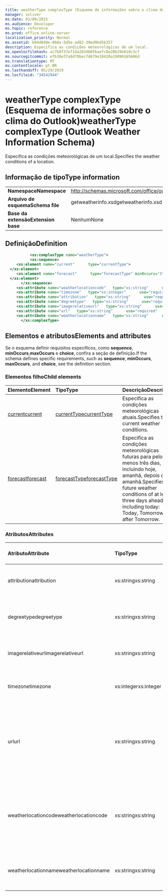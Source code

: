 ```yaml
---
title: weatherType complexType (Esquema de informações sobre o clima do Outlook)
manager: soliver
ms.date: 03/09/2015
ms.audience: Developer
ms.topic: reference
ms.prod: office-online-server
localization_priority: Normal
ms.assetid: b94d848e-868a-5d5e-ad82-39ed9bd5b357
description: Especifica as condições meteorológicas de um local.
ms.openlocfilehash: ac7b8f37e71da203db0f6aefc8e20b29e810c3cf
ms.sourcegitcommit: e7b38e37a9d79becfd679e10420a19890165606d
ms.translationtype: MT
ms.contentlocale: pt-BR
ms.lasthandoff: 05/29/2019
ms.locfileid: "34542944"
---
```

# <a name="weathertype-complextype-outlook-weather-information-schema"></a><span data-ttu-id="807da-103">weatherType complexType (Esquema de informações sobre o clima do Outlook)</span><span class="sxs-lookup"><span data-stu-id="807da-103">weatherType complexType (Outlook Weather Information Schema)</span></span>

<span data-ttu-id="807da-104">Especifica as condições meteorológicas de um local.</span><span class="sxs-lookup"><span data-stu-id="807da-104">Specifies the weather conditions of a location.</span></span>
  
## <a name="type-information"></a><span data-ttu-id="807da-105">Informação de tipo</span><span class="sxs-lookup"><span data-stu-id="807da-105">Type information</span></span>

|||
|:-----|:-----|
|<span data-ttu-id="807da-106">**Namespace**</span><span class="sxs-lookup"><span data-stu-id="807da-106">**Namespace**</span></span> <br/> |http://schemas.microsoft.com/office/outlook/15/getweatherinfo.xsd  <br/> |
|<span data-ttu-id="807da-107">**Arquivo de esquema**</span><span class="sxs-lookup"><span data-stu-id="807da-107">**Schema file**</span></span> <br/> |<span data-ttu-id="807da-108">getweatherinfo.xsd</span><span class="sxs-lookup"><span data-stu-id="807da-108">getweatherinfo.xsd</span></span>  <br/> |
|<span data-ttu-id="807da-109">**Base da extensão**</span><span class="sxs-lookup"><span data-stu-id="807da-109">**Extension base**</span></span> <br/> |<span data-ttu-id="807da-110">Nenhum</span><span class="sxs-lookup"><span data-stu-id="807da-110">None</span></span>  <br/> |
   
## <a name="definition"></a><span data-ttu-id="807da-111">Definição</span><span class="sxs-lookup"><span data-stu-id="807da-111">Definition</span></span>

```XML
           <xs:complexType name="weatherType">
           <xs:sequence>
     <xs:element name="current"      type="currentType">
  </xs:element>  
     <xs:element name="forecast"      type="forecastType" minOccurs="3"     maxOccurs="unbounded"    >
  </xs:element>  
       </xs:sequence>
     <xs:attribute name="weatherlocationcode"   type="xs:string"      use="required"     />
     <xs:attribute name="timezone"   type="xs:integer"      use="required"     />
     <xs:attribute name="attribution"   type="xs:string"      use="required"     />
     <xs:attribute name="degreetype"   type="xs:string"      use="required"     />
     <xs:attribute name="imagerelativeurl"   type="xs:string"      use="required"     />
     <xs:attribute name="url"   type="xs:string"      use="required"     />
     <xs:attribute name="weatherlocationname"   type="xs:string"      use="required"     />
       </xs:complexType>

```

## <a name="elements-and-attributes"></a><span data-ttu-id="807da-112">Elementos e atributos</span><span class="sxs-lookup"><span data-stu-id="807da-112">Elements and attributes</span></span>

<span data-ttu-id="807da-113">Se o esquema definir requisitos específicos, como **sequence**, **minOccurs**,**maxOccurs** e **choice**, confira a seção de definição.</span><span class="sxs-lookup"><span data-stu-id="807da-113">If the schema defines specific requirements, such as **sequence**, **minOccurs**, **maxOccurs**, and **choice**, see the definition section.</span></span> 
  
### <a name="child-elements"></a><span data-ttu-id="807da-114">Elementos filho</span><span class="sxs-lookup"><span data-stu-id="807da-114">Child elements</span></span>

|<span data-ttu-id="807da-115">**Elemento**</span><span class="sxs-lookup"><span data-stu-id="807da-115">**Element**</span></span>|<span data-ttu-id="807da-116">**Tipo**</span><span class="sxs-lookup"><span data-stu-id="807da-116">**Type**</span></span>|<span data-ttu-id="807da-117">**Descrição**</span><span class="sxs-lookup"><span data-stu-id="807da-117">**Description**</span></span>|
|:-----|:-----|:-----|
|[<span data-ttu-id="807da-118">current</span><span class="sxs-lookup"><span data-stu-id="807da-118">current</span></span>](current-element-weathertype-complextypeoutlook-weather-information-schema.md) <br/> |[<span data-ttu-id="807da-119">currentType</span><span class="sxs-lookup"><span data-stu-id="807da-119">currentType</span></span>](currenttype-complextype-outlook-weather-information-schema.md) <br/> |<span data-ttu-id="807da-120">Especifica as condições meteorológicas atuais.</span><span class="sxs-lookup"><span data-stu-id="807da-120">Specifies the current weather conditions.</span></span>  <br/> |
|[<span data-ttu-id="807da-121">forecast</span><span class="sxs-lookup"><span data-stu-id="807da-121">forecast</span></span>](forecast-element-weathertype-complextypeoutlook-weather-information-schema.md) <br/> |[<span data-ttu-id="807da-122">forecastType</span><span class="sxs-lookup"><span data-stu-id="807da-122">forecastType</span></span>](forecasttype-complextype-outlook-weather-information-schema.md) <br/> |<span data-ttu-id="807da-123">Especifica as condições meteorológicas futuras para pelo menos três dias, incluindo hoje, amanhã, depois de amanhã.</span><span class="sxs-lookup"><span data-stu-id="807da-123">Specifies the future weather conditions of at least three days ahead including today: Today, Tomorrow, Day after Tomorrow.</span></span>  <br/> |
   
### <a name="attributes"></a><span data-ttu-id="807da-124">Atributos</span><span class="sxs-lookup"><span data-stu-id="807da-124">Attributes</span></span>

|<span data-ttu-id="807da-125">**Atributo**</span><span class="sxs-lookup"><span data-stu-id="807da-125">**Attribute**</span></span>|<span data-ttu-id="807da-126">**Tipo**</span><span class="sxs-lookup"><span data-stu-id="807da-126">**Type**</span></span>|<span data-ttu-id="807da-127">**Obrigatório**</span><span class="sxs-lookup"><span data-stu-id="807da-127">**Required**</span></span>|<span data-ttu-id="807da-128">**Descrição**</span><span class="sxs-lookup"><span data-stu-id="807da-128">**Description**</span></span>|<span data-ttu-id="807da-129">**Valores possíveis**</span><span class="sxs-lookup"><span data-stu-id="807da-129">**Possible values**</span></span>|
|:-----|:-----|:-----|:-----|:-----|
|<span data-ttu-id="807da-130">attribution</span><span class="sxs-lookup"><span data-stu-id="807da-130">attribution</span></span>  <br/> |<span data-ttu-id="807da-131">xs:string</span><span class="sxs-lookup"><span data-stu-id="807da-131">xs:string</span></span>  <br/> |<span data-ttu-id="807da-132">obrigatório</span><span class="sxs-lookup"><span data-stu-id="807da-132">required</span></span>  <br/> |<span data-ttu-id="807da-133">Especifica a origem das informações meteorológicas.</span><span class="sxs-lookup"><span data-stu-id="807da-133">Specifies the source of the weather information.</span></span>  <br/> |<span data-ttu-id="807da-134">Um valor do tipo xs:string</span><span class="sxs-lookup"><span data-stu-id="807da-134">A value of the type xs:string</span></span>  <br/> |
|<span data-ttu-id="807da-135">degreetype</span><span class="sxs-lookup"><span data-stu-id="807da-135">degreetype</span></span>  <br/> |<span data-ttu-id="807da-136">xs:string</span><span class="sxs-lookup"><span data-stu-id="807da-136">xs:string</span></span>  <br/> |<span data-ttu-id="807da-137">obrigatório</span><span class="sxs-lookup"><span data-stu-id="807da-137">required</span></span>  <br/> |<span data-ttu-id="807da-138">Especifica a unidade de temperatura local, como Celsius.</span><span class="sxs-lookup"><span data-stu-id="807da-138">Specifies the unit for the temperature of the location for example, Celsius.</span></span>  <br/> |<span data-ttu-id="807da-139">C, F</span><span class="sxs-lookup"><span data-stu-id="807da-139">C, F</span></span>  <br/> |
|<span data-ttu-id="807da-140">imagerelativeurl</span><span class="sxs-lookup"><span data-stu-id="807da-140">imagerelativeurl</span></span>  <br/> |<span data-ttu-id="807da-141">xs:string</span><span class="sxs-lookup"><span data-stu-id="807da-141">xs:string</span></span>  <br/> |<span data-ttu-id="807da-142">obrigatório</span><span class="sxs-lookup"><span data-stu-id="807da-142">required</span></span>  <br/> |<span data-ttu-id="807da-143">Especifica a URL da imagem para o local.</span><span class="sxs-lookup"><span data-stu-id="807da-143">Specifies the URL of the image for the location.</span></span>  <br/> |<span data-ttu-id="807da-144">Um valor do tipo xs:string</span><span class="sxs-lookup"><span data-stu-id="807da-144">A value of the type xs:string</span></span>  <br/> |
|<span data-ttu-id="807da-145">timezone</span><span class="sxs-lookup"><span data-stu-id="807da-145">timezone</span></span>  <br/> |<span data-ttu-id="807da-146">xs:integer</span><span class="sxs-lookup"><span data-stu-id="807da-146">xs:integer</span></span>  <br/> |<span data-ttu-id="807da-147">obrigatório</span><span class="sxs-lookup"><span data-stu-id="807da-147">required</span></span>  <br/> |<span data-ttu-id="807da-148">Especifica o deslocamento GMT.</span><span class="sxs-lookup"><span data-stu-id="807da-148">Specifies the GMT offset.</span></span>  <br/> |<span data-ttu-id="807da-149">Um valor entre -11 e 12, inclusive</span><span class="sxs-lookup"><span data-stu-id="807da-149">A value between -11 and 12 inclusive</span></span>  <br/> |
|<span data-ttu-id="807da-150">url</span><span class="sxs-lookup"><span data-stu-id="807da-150">url</span></span>  <br/> |<span data-ttu-id="807da-151">xs:string</span><span class="sxs-lookup"><span data-stu-id="807da-151">xs:string</span></span>  <br/> |<span data-ttu-id="807da-152">obrigatório</span><span class="sxs-lookup"><span data-stu-id="807da-152">required</span></span>  <br/> |<span data-ttu-id="807da-153">Especifica a URL para a página da Web do serviço meteorológico que contém informações sobre o clima para o local especificado.</span><span class="sxs-lookup"><span data-stu-id="807da-153">Specifies the URL for the web page of the weather service that contains weather information for the specified location.</span></span>  <br/> |<span data-ttu-id="807da-154">Um valor do tipo xs:string</span><span class="sxs-lookup"><span data-stu-id="807da-154">A value of the type xs:string</span></span>  <br/> |
|<span data-ttu-id="807da-155">weatherlocationcode</span><span class="sxs-lookup"><span data-stu-id="807da-155">weatherlocationcode</span></span>  <br/> |<span data-ttu-id="807da-156">xs:string</span><span class="sxs-lookup"><span data-stu-id="807da-156">xs:string</span></span>  <br/> |<span data-ttu-id="807da-157">obrigatório</span><span class="sxs-lookup"><span data-stu-id="807da-157">required</span></span>  <br/> |<span data-ttu-id="807da-158">Especifica o código associado ao local usado para distinguir vários locais que tenham o mesmo nome.</span><span class="sxs-lookup"><span data-stu-id="807da-158">Specifies the code that is associated with the location used to distinguish multiple location that have the same name.</span></span>  <br/> |<span data-ttu-id="807da-159">Um valor do tipo xs:string</span><span class="sxs-lookup"><span data-stu-id="807da-159">A value of the type xs:string</span></span>  <br/> |
|<span data-ttu-id="807da-160">weatherlocationname</span><span class="sxs-lookup"><span data-stu-id="807da-160">weatherlocationname</span></span>  <br/> |<span data-ttu-id="807da-161">xs:string</span><span class="sxs-lookup"><span data-stu-id="807da-161">xs:string</span></span>  <br/> |<span data-ttu-id="807da-162">obrigatório</span><span class="sxs-lookup"><span data-stu-id="807da-162">required</span></span>  <br/> |<span data-ttu-id="807da-163">Especifica o nome do local exibido no controle suspenso.</span><span class="sxs-lookup"><span data-stu-id="807da-163">Specifies the name of the location that appears in the drop-down control.</span></span>  <br/> |<span data-ttu-id="807da-164">Um valor do tipo xs:string</span><span class="sxs-lookup"><span data-stu-id="807da-164">A value of the type xs:string</span></span>  <br/> |
   

